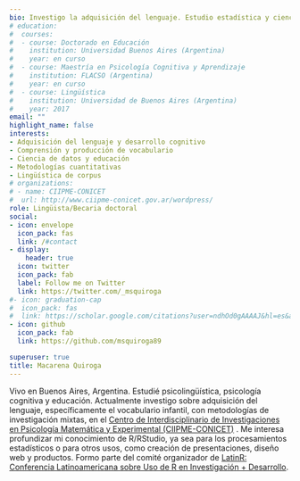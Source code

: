 ```yaml
---
bio: Investigo la adquisición del lenguaje. Estudio estadística y ciencia de datos con R/Rstudio.
# education:
#  courses:
#  - course: Doctorado en Educación
#    institution: Universidad Buenos Aires (Argentina)
#    year: en curso
#  - course: Maestría en Psicología Cognitiva y Aprendizaje
#    institution: FLACSO (Argentina)
#    year: en curso
#  - course: Lingüística
#    institution: Universidad de Buenos Aires (Argentina)
#    year: 2017
email: ""
highlight_name: false
interests:
- Adquisición del lenguaje y desarrollo cognitivo
- Comprensión y producción de vocabulario
- Ciencia de datos y educación
- Metodologías cuantitativas
- Lingüística de corpus
# organizations:
# - name: CIIPME-CONICET
#  url: http://www.ciipme-conicet.gov.ar/wordpress/
role: Lingüista/Becaria doctoral
social:
- icon: envelope
  icon_pack: fas
  link: /#contact
- display:
    header: true
  icon: twitter
  icon_pack: fab
  label: Follow me on Twitter
  link: https://twitter.com/_msquiroga
#- icon: graduation-cap
#  icon_pack: fas
#  link: https://scholar.google.com/citations?user=ndhOd0gAAAAJ&hl=es&authuser=1
- icon: github
  icon_pack: fab
  link: https://github.com/msquiroga89

superuser: true
title: Macarena Quiroga
---
```


Vivo en Buenos Aires, Argentina. Estudié psicolingüística, psicología cognitiva y educación. Actualmente investigo sobre adquisición del lenguaje, específicamente el vocabulario infantil, con metodologías de investigación mixtas, en el [Centro de Interdisciplinario de Investigaciones en Psicología Matemática y Experimental (CIIPME-CONICET)](http://www.ciipme-conicet.gov.ar/wordpress/) . Me interesa profundizar mi conocimiento de R/RStudio, ya sea para los procesamientos estadísticos o para otros usos, como creación de presentaciones, diseño web y productos. Formo parte del comité organizador de [LatinR: Conferencia Latinoamericana sobre Uso de R en Investigación + Desarrollo](https://latin-r.com/).

